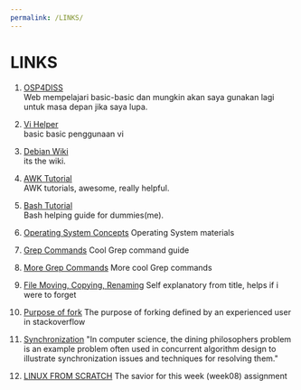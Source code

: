```yaml
---
permalink: /LINKS/
---
```


# LINKS

1. [OSP4DISS](https://osp4diss.vlsm.org/)<br>
Web mempelajari basic-basic dan mungkin akan saya gunakan lagi untuk masa depan
jika saya lupa.

2. [Vi Helper](https://www.cs.colostate.edu/helpdocs/vi.html)<br>
basic basic penggunaan vi

3. [Debian Wiki](https://wiki.debian.org/id/CommandLineInterface)<br>
its the wiki.

4. [AWK Tutorial](https://www.tutorialspoint.com/awk/awk_basic_syntax.htm)<br>
AWK tutorials, awesome, really helpful.

5. [Bash Tutorial](https://linuxconfig.org/bash-scripting-tutorial-for-beginners)<br>
Bash helping guide for dummies(me).

6. [Operating System Concepts](https://www.os-book.com/OS10/slide-dir/)
Operating System materials

7. [Grep Commands](https://www.geeksforgeeks.org/grep-command-in-unixlinux/)
Cool Grep command guide

8. [More Grep Commands](https://www.thegeekstuff.com/2009/03/15-practical-unix-grep-command-examples/)
More cool Grep commands

9. [File Moving, Copying, Renaming](http://ftp.kh.edu.tw/Linux/Redhat/en_6.2/doc/gsg/s1-managing-working-with-files.htm)
Self explanatory from title, helps if i were to forget

10. [Purpose of fork](https://stackoverflow.com/questions/985051/what-is-the-purpose-of-fork)
The purpose of forking defined by an experienced user in stackoverflow

11. [Synchronization](https://www.wikiwand.com/en/Dining_philosophers_problem)
"In computer science, the dining philosophers problem is an example problem often used in concurrent algorithm design to illustrate synchronization issues and techniques for resolving them."

12. [LINUX FROM SCRATCH](https://www.linuxfromscratch.org/)
The savior for this week (week08) assignment
